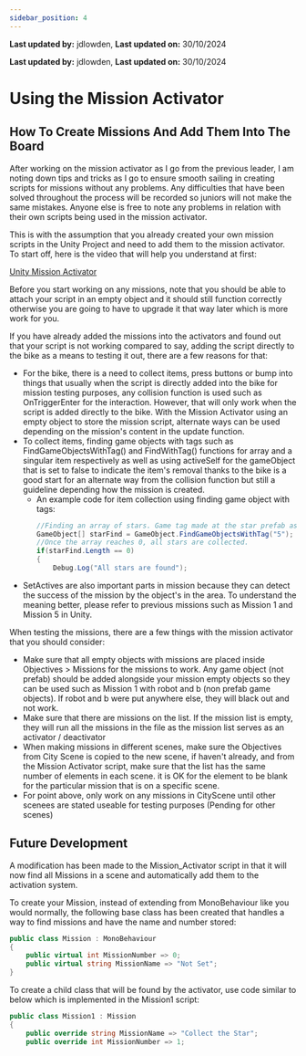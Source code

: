 ```yaml
---
sidebar_position: 4
---
```


**Last updated by:** jdlowden, **Last updated on:** 30/10/2024


**Last updated by:** jdlowden, **Last updated on:** 30/10/2024

# Using the Mission Activator

## How To Create Missions And Add Them Into The Board

After working on the mission activator as I go from the previous leader, I am noting down tips and tricks as I go to ensure smooth sailing in creating scripts for missions without any problems. Any difficulties that have been solved throughout the process will be recorded so juniors will not make the same mistakes. Anyone else is free to note any problems in relation with their own scripts being used in the mission activator.

This is with the assumption that you already created your own mission scripts in the Unity Project and need to add them to the mission activator. To start off, here is the video that will help you understand at first:

[Unity Mission Activator](https://deakin365.sharepoint.com/sites/RedbackOperations9/_layouts/15/stream.aspx?id=%2Fsites%2FRedbackOperations9%2FShared%20Documents%2FHowToAddAMission%2Emp4&referrer=StreamWebApp%2EWeb&referrerScenario=AddressBarCopied%2Eview%2E4a8e6eb1%2D2f43%2D44ee%2Dbbeb%2D492704e87eff)

Before you start working on any missions, note that you should be able to attach your script in an empty object and it should still function correctly otherwise you are going to have to upgrade it that way later which is more work for you.

If you have already added the missions into the activators and found out that your script is not working compared to say, adding the script directly to the bike as a means to testing it out, there are a few reasons for that:

- For the bike, there is a need to collect items, press buttons or bump into things that usually when the script is directly added into the bike for mission testing purposes, any collision function is used such as OnTriggerEnter for the interaction. However, that will only work when the script is added directly to the bike. With the Mission Activator using an empty object to store the mission script, alternate ways can be used depending on the mission's content in the update function. 
- To collect items, finding game objects with tags such as FindGameObjectsWithTag() and FindWithTag() functions for array and a singular item respectively as well as using activeSelf for the gameObject that is set to false to indicate the item's removal thanks to the bike is a good start for an alternate way from the collision function but still a guideline depending how the mission is created.
    - An example code for item collection using finding game object with tags:
      ```C#
      //Finding an array of stars. Game tag made at the star prefab as 5.
      GameObject[] starFind = GameObject.FindGameObjectsWithTag("5");
      //Once the array reaches 0, all stars are collected.
      if(starFind.Length == 0)
      {
          Debug.Log("All stars are found");  
      ```
- SetActives are also important parts in mission because they can detect the success of the mission by the object's in the area. To understand the meaning better, please refer to previous missions such as Mission 1 and Mission 5 in Unity.
    

When testing the missions, there are a few things with the mission activator that you should consider:
- Make sure that all empty objects with missions are placed inside Objectives > Missions for the missions to work. Any game object (not prefab) should be added alongside your mission empty objects so they can be used such as Mission 1 with robot and b (non prefab game objects). If robot and b were put anywhere else, they will black out and not work.
- Make sure that there are missions on the list. If the mission list is empty, they will run all the missions in the file as the mission list serves as an activator / deactivator
- When making missions in different scenes, make sure the Objectives from City Scene is copied to the new scene, if haven't already, and from the Mission Activator script, make sure that the list has the same number of elements in each scene. it is OK for the element to be blank for the particular mission that is on a specific scene. 
- For point above, only work on any missions in CityScene until other scenees are stated useable for testing purposes (Pending for other scenes)

## Future Development

A modification has been made to the Mission_Activator script in that it will now find all Missions in a scene and automatically add them to the activation system.

To create your Mission, instead of extending from MonoBehaviour like you would normally, the following base class has been created that handles a way to find missions and have the name and number stored:
```C#
public class Mission : MonoBehaviour
{
    public virtual int MissionNumber => 0;
    public virtual string MissionName => "Not Set";
}
```
To create a child class that will be found by the activator, use code similar to below which is implemented in the Mission1 script:
```C#
public class Mission1 : Mission
{
    public override string MissionName => "Collect the Star";
    public override int MissionNumber => 1;
```
